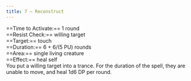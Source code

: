 ```yaml
---
title: 7 – Reconstruct
---
```

==Time to Activate:== 1 round  
==Resist Check:== willing target  
==Target:== touch  
==Duration:== 6 + 6/(5 PU) rounds  
==Area:== single living creature  
==Effect:== heal self  
You put a willing target into a trance. For the duration of the spell, they are unable to move, and heal 1d6 DP per round.  
